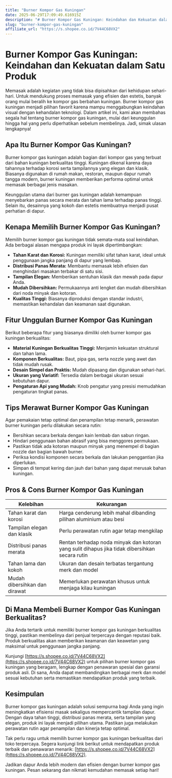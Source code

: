 ```yaml
---
title: "Burner Kompor Gas Kuningan"
date: 2025-06-29T17:09:49.616915Z
description: "# Burner Kompor Gas Kuningan: Keindahan dan Kekuatan dalam Satu Produk..."
slug: "burner-kompor-gas-kuningan"
affiliate_url: "https://s.shopee.co.id/7V44C68VX2"
---
```

# Burner Kompor Gas Kuningan: Keindahan dan Kekuatan dalam Satu Produk

Memasak adalah kegiatan yang tidak bisa dipisahkan dari kehidupan sehari-hari. Untuk mendukung proses memasak yang efisien dan estetis, banyak orang mulai beralih ke kompor gas berbahan kuningan. Burner kompor gas kuningan menjadi pilihan favorit karena mampu menggabungkan keindahan visual dengan kehandalan teknologi. Dalam artikel ini, kami akan membahas segala hal tentang burner kompor gas kuningan, mulai dari keunggulan hingga hal yang perlu diperhatikan sebelum membelinya. Jadi, simak ulasan lengkapnya!

## Apa Itu Burner Kompor Gas Kuningan?

Burner kompor gas kuningan adalah bagian dari kompor gas yang terbuat dari bahan kuningan berkualitas tinggi. Kuningan dikenal karena daya tahannya terhadap korosi serta tampilannya yang elegan dan klasik. Biasanya digunakan di rumah makan, restoran, maupun dapur rumah tangga modern, burner kuningan memberikan performa optimal untuk memasak berbagai jenis masakan.

Keunggulan utama dari burner gas kuningan adalah kemampuan menyebarkan panas secara merata dan tahan lama terhadap panas tinggi. Selain itu, desainnya yang kokoh dan estetis membuatnya menjadi pusat perhatian di dapur.

## Kenapa Memilih Burner Kompor Gas Kuningan?

Memilih burner kompor gas kuningan tidak semata-mata soal keindahan. Ada berbagai alasan mengapa produk ini layak dipertimbangkan:

- **Tahan Karat dan Korosi:** Kuningan memiliki sifat tahan karat, ideal untuk penggunaan jangka panjang di dapur yang lembap.
- **Distribusi Panas Merata:** Membantu memasak lebih efisien dan menghindari masakan terbakar di satu sisi.
- **Tampilan Elegan:** Memberikan sentuhan klasik dan mewah pada dapur Anda.
- **Mudah Dibersihkan:** Permukaannya anti lengket dan mudah dibersihkan dari noda minyak dan kotoran.
- **Kualitas Tinggi:** Biasanya diproduksi dengan standar industri, memastikan kehandalan dan keamanan saat digunakan.

## Fitur Unggulan Burner Kompor Gas Kuningan

Berikut beberapa fitur yang biasanya dimiliki oleh burner kompor gas kuningan berkualitas:

- **Material Kuningan Berkualitas Tinggi:** Menjamin kekuatan struktural dan tahan lama.
- **Komponen Berkualitas:** Baut, pipa gas, serta nozzle yang awet dan tidak mudah rusak.
- **Desain Simpel dan Praktis:** Mudah dipasang dan digunakan sehari-hari.
- **Ukuran yang Variatif:** Tersedia dalam berbagai ukuran sesuai kebutuhan dapur.
- **Pengaturan Api yang Mudah:** Knob pengatur yang presisi memudahkan pengaturan tingkat panas.

## Tips Merawat Burner Kompor Gas Kuningan

Agar pemakaian tetap optimal dan penampilan tetap menarik, perawatan burner kuningan perlu dilakukan secara rutin:

- Bersihkan secara berkala dengan kain lembab dan sabun ringan.
- Hindari penggunaan bahan abrasif yang bisa menggores permukaan.
- Pastikan tidak ada kotoran maupun minyak yang menempel di bagian nozzle dan bagian bawah burner.
- Periksa kondisi komponen secara berkala dan lakukan penggantian jika diperlukan.
- Simpan di tempat kering dan jauh dari bahan yang dapat merusak bahan kuningan.

## Pros & Cons Burner Kompor Gas Kuningan

| Kelebihan                                     | Kekurangan                                    |
|------------------------------------------------|------------------------------------------------|
| Tahan karat dan korosi                       | Harga cenderung lebih mahal dibanding pilihan aluminium atau besi |
| Tampilan elegan dan klasik                   | Perlu perawatan rutin agar tetap mengkilap  |
| Distribusi panas merata                     | Rentan terhadap noda minyak dan kotoran yang sulit dihapus jika tidak dibersihkan secara rutin |
| Tahan lama dan kokoh                        | Ukuran dan desain terbatas tergantung merk dan model   |
| Mudah dibersihkan dan dirawat              | Memerlukan perawatan khusus untuk menjaga kilau kuningan  |

## Di Mana Membeli Burner Kompor Gas Kuningan Berkualitas?

Jika Anda tertarik untuk memiliki burner kompor gas kuningan berkualitas tinggi, pastikan membelinya dari penjual terpercaya dengan reputasi baik. Produk berkualitas akan memberikan keamanan dan keawetan yang maksimal untuk penggunaan jangka panjang.

Kunjungi [https://s.shopee.co.id/7V44C68VX2](https://s.shopee.co.id/7V44C68VX2) untuk pilihan burner kompor gas kuningan yang beragam, lengkap dengan penawaran spesial dan garansi produk asli. Di sana, Anda dapat membandingkan berbagai merk dan model sesuai kebutuhan serta memastikan mendapatkan produk yang terbaik.

## Kesimpulan

Burner kompor gas kuningan adalah solusi sempurna bagi Anda yang ingin meningkatkan efisiensi masak sekaligus mempercantik tampilan dapur. Dengan daya tahan tinggi, distribusi panas merata, serta tampilan yang elegan, produk ini layak menjadi pilihan utama. Pastikan juga melakukan perawatan rutin agar penampilan dan kinerja tetap optimal.

Tak perlu ragu untuk memilih burner kompor gas kuningan berkualitas dari toko terpercaya. Segera kunjungi link berikut untuk mendapatkan produk terbaik dan penawaran menarik: [https://s.shopee.co.id/7V44C68VX2](https://s.shopee.co.id/7V44C68VX2).

Jadikan dapur Anda lebih modern dan efisien dengan burner kompor gas kuningan. Pesan sekarang dan nikmati kemudahan memasak setiap hari!